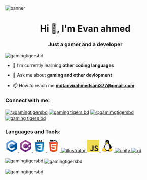 <img src="https://i.postimg.cc/t4KrtkKC/banner.png" alt="banner">
<h1 align="center">Hi 👋, I'm Evan ahmed</h1>
<h3 align="center">Just a gamer and a developer</h3>
<p align="left">
 <img src="https://media.giphy.com/media/JIX9t2j0ZTN9S/giphy.gif" alt="gamingtigersbd" /> </p>

- 🌱 I’m currently learning **other coding languages**

- 💬 Ask me about **gaming and other devlopment**

- 📫 How to reach me **mdtanvirahmedsani377@gmail.com**

<h3 align="left">Connect with me:</h3>
<p align="left">
<a href="https://codepen.io/@gamingtigersbd" target="blank"><img align="center" src="https://raw.githubusercontent.com/rahuldkjain/github-profile-readme-generator/master/src/images/icons/Social/codepen.svg" alt="@gamingtigersbd" height="30" width="40" /></a>
<a href="https://fb.com/gaming tigers bd" target="blank"><img align="center" src="https://raw.githubusercontent.com/rahuldkjain/github-profile-readme-generator/master/src/images/icons/Social/facebook.svg" alt="gaming tigers bd" height="30" width="40" /></a>
<a href="https://instagram.com/@gamimgtigersbd" target="blank"><img align="center" src="https://raw.githubusercontent.com/rahuldkjain/github-profile-readme-generator/master/src/images/icons/Social/instagram.svg" alt="@gamimgtigersbd" height="30" width="40" /></a>
<a href="https://www.youtube.com/c/gaming tigers bd" target="blank"><img align="center" src="https://raw.githubusercontent.com/rahuldkjain/github-profile-readme-generator/master/src/images/icons/Social/youtube.svg" alt="gaming tigers bd" height="30" width="40" /></a>
</p>

<h3 align="left">Languages and Tools:</h3>
<p align="left"> <a href="https://www.cprogramming.com/" target="_blank" rel="noreferrer"> <img src="https://raw.githubusercontent.com/devicons/devicon/master/icons/c/c-original.svg" alt="c" width="40" height="40"/> </a> <a href="https://www.w3schools.com/cs/" target="_blank" rel="noreferrer"> <img src="https://raw.githubusercontent.com/devicons/devicon/master/icons/csharp/csharp-original.svg" alt="csharp" width="40" height="40"/> </a> <a href="https://www.w3schools.com/css/" target="_blank" rel="noreferrer"> <img src="https://raw.githubusercontent.com/devicons/devicon/master/icons/css3/css3-original-wordmark.svg" alt="css3" width="40" height="40"/> </a> <a href="https://www.w3.org/html/" target="_blank" rel="noreferrer"> <img src="https://raw.githubusercontent.com/devicons/devicon/master/icons/html5/html5-original-wordmark.svg" alt="html5" width="40" height="40"/> </a> <a href="https://www.adobe.com/in/products/illustrator.html" target="_blank" rel="noreferrer"> <img src="https://www.vectorlogo.zone/logos/adobe_illustrator/adobe_illustrator-icon.svg" alt="illustrator" width="40" height="40"/> </a> <a href="https://developer.mozilla.org/en-US/docs/Web/JavaScript" target="_blank" rel="noreferrer"> <img src="https://raw.githubusercontent.com/devicons/devicon/master/icons/javascript/javascript-original.svg" alt="javascript" width="40" height="40"/> </a> <a href="https://www.linux.org/" target="_blank" rel="noreferrer"> <img src="https://raw.githubusercontent.com/devicons/devicon/master/icons/linux/linux-original.svg" alt="linux" width="40" height="40"/> </a> <a href="https://unity.com/" target="_blank" rel="noreferrer"> <img src="https://www.vectorlogo.zone/logos/unity3d/unity3d-icon.svg" alt="unity" width="40" height="40"/> </a> <a href="https://www.adobe.com/products/xd.html" target="_blank" rel="noreferrer"> <img src="https://cdn.worldvectorlogo.com/logos/adobe-xd.svg" alt="xd" width="40" height="40"/> </a> </p>

<p><img align="left" src="https://github-readme-stats.vercel.app/api/top-langs?username=gamingtigersbd&show_icons=true&locale=en&layout=compact" alt="gamingtigersbd" /></p>

<p>&nbsp;<img align="center" src="https://github-readme-stats.vercel.app/api?username=gamingtigersbd&show_icons=true&locale=en" alt="gamingtigersbd" /></p>

<p><img align="center" src="https://github-readme-streak-stats.herokuapp.com/?user=gamingtigersbd&" alt="gamingtigersbd" /></p>
